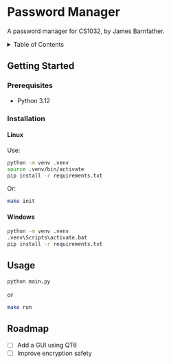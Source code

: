 # Password Manager

A password manager for CS1032, by James Barnfather.

<!-- TABLE OF CONTENTS -->
<details>
  <summary>Table of Contents</summary>
  <ol>
    <li>
      <a href="#getting-started">Getting Started</a>
      <ul>
        <li><a href="#prerequisites">Prerequisites</a></li>
        <li><a href="#installation">Installation</a></li>
      </ul>
    </li>
    <li><a href="#usage">Usage</a></li>
    <li><a href="#roadmap">Roadmap</a></li>
  </ol>
</details>

<!-- GETTING STARTED -->
## Getting Started



### Prerequisites

* Python 3.12

### Installation

#### Linux
Use:
```sh
python -m venv .venv
source .venv/bin/activate
pip install -r requirements.txt
```

Or:
```sh
make init
```

#### Windows
```sh
python -m venv .venv
.venv\Scripts\activate.bat
pip install -r requirements.txt
```

<!-- USAGE -->
## Usage

```sh
python main.py
```

or

```sh
make run
```

<!-- ROADMAP -->
## Roadmap

- [ ] Add a GUI using QT6
- [ ] Improve encryption safety
